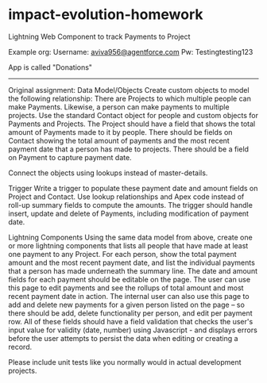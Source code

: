 # impact-evolution-homework

Lightning Web Component to track Payments to Project

Example org:
Username: aviva956@agentforce.com
Pw: Testingtesting123

App is called "Donations"






************************
Original assignment:
Data Model/Objects
Create custom objects to model the following relationship: There are Projects to which multiple people can make Payments. Likewise, a person can make payments to multiple projects. Use the standard Contact object for people and custom objects for Payments and Projects. The Project should have a field that shows the total amount of Payments made to it by people. There should be fields on Contact showing the total amount of payments and the most recent payment date that a person has made to projects. There should be a field on Payment to capture payment date.
 
Connect the objects using lookups instead of master-details.
 
Trigger
Write a trigger to populate these payment date and amount fields on Project and Contact. Use lookup relationships and Apex code instead of roll-up summary fields to compute the amounts. The trigger should handle insert, update and delete of Payments, including modification of payment date.
 
Lightning Components
Using the same data model from above, create one or more lightning components that lists all people that have made at least one payment to any Project. For each person, show the total payment amount and the most recent payment date, and list the individual payments that a person has made underneath the summary line. The date and amount fields for each payment should be editable on the page.
The user can use this page to edit payments and see the rollups of total amount and most recent payment date in action. The internal user can also use this page to add and delete new payments for a given person listed on the page – so there should be add, delete functionality per person, and edit per payment row.
All of these fields should have  a field validation that checks the user's input value for validity (date, number) using Javascript - and displays errors before the user attempts to persist the data when editing or creating a record.
 
Please include unit tests like you normally would in actual development projects.

